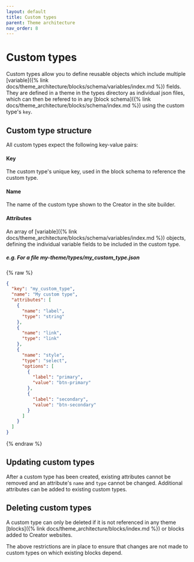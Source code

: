```yaml
---
layout: default
title: Custom types
parent: Theme architecture
nav_order: 8
---
```


# Custom types

Custom types allow you to define reusable objects which include multiple [variable]({% link docs/theme_architecture/blocks/schema/variables/index.md %}) fields.
They are defined in a theme in the types directory as individual json files, which can then be refered to in any [block schema]({% link docs/theme_architecture/blocks/schema/index.md %}) using the custom type's `key`. 

## Custom type structure
All custom types expect the following key-value pairs:

#### Key
The custom type's unique key, used in the block schema to reference the custom type.

#### Name
The name of the custom type shown to the Creator in the site builder.

#### Attributes
An array of [variable]({% link docs/theme_architecture/blocks/schema/variables/index.md %}) objects, defining the individual variable fields to be included in the custom type.


##### e.g. For a file my-theme/types/my_custom_type.json
{% raw %}
```json
{
  "key": "my_custom_type",
  "name": "My custom type",
  "attributes": [
    {
      "name": "label",
      "type": "string"
    },
	{
      "name": "link",
      "type": "link"
    },
    {
      "name": "style",
      "type": "select",
      "options": [
        {
          "label": "primary",
          "value": "btn-primary"
        },
        {
          "label": "secondary",
          "value": "btn-secondary"
        }
      ]
    }
  ]
}
```
{% endraw %}

## Updating custom types
After a custom type has been created, existing attributes cannot be removed and an attribute's `name` and `type` cannot be changed. Additional attributes can be added to existing custom types.

## Deleting custom types
A custom type can only be deleted if it is not referenced in any theme [blocks]({% link docs/theme_architecture/blocks/index.md %}) or blocks added to Creator websites.

The above restrictions are in place to ensure that changes are not made to custom types on which existing blocks depend.